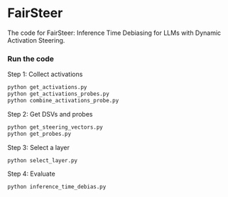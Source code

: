 # FairSteer
The code for FairSteer: Inference Time Debiasing for LLMs with Dynamic Activation Steering.

### Run the code

Step 1: Collect activations

```python
python get_activations.py
python get_activations_probes.py
python combine_activations_probe.py
```

Step 2: Get DSVs and probes

```python
python get_steering_vectors.py
python get_probes.py
```

Step 3: Select a layer

```python
python select_layer.py
```

Step 4: Evaluate

```python
python inference_time_debias.py
```

